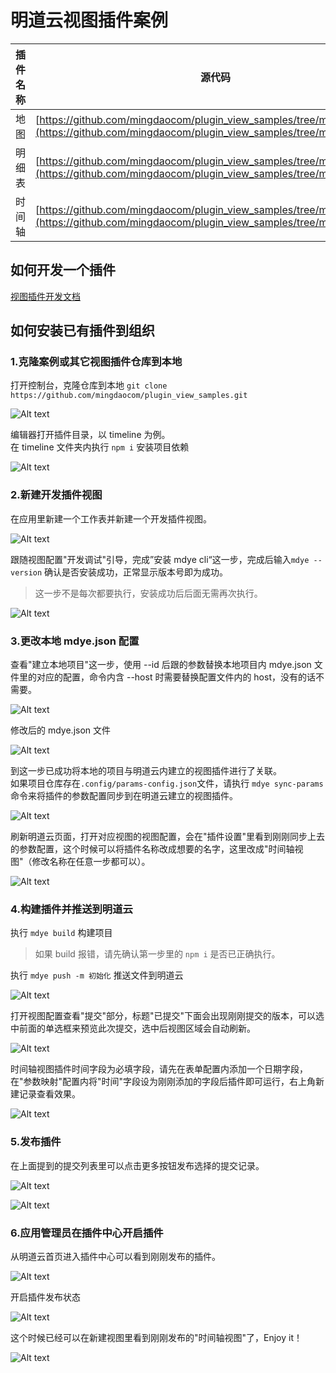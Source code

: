 # 明道云视图插件案例

| 插件名称 | 源代码                                                                                                                                           |
| -------- | ------------------------------------------------------------------------------------------------------------------------------------------------ |
| 地图     | [https://github.com/mingdaocom/plugin_view_samples/tree/master/map](https://github.com/mingdaocom/plugin_view_samples/tree/master/map)           |
| 明细表   | [https://github.com/mingdaocom/plugin_view_samples/tree/master/table](https://github.com/mingdaocom/plugin_view_samples/tree/master/table)       |
| 时间轴   | [https://github.com/mingdaocom/plugin_view_samples/tree/master/timeline](https://github.com/mingdaocom/plugin_view_samples/tree/master/timeline) |

## 如何开发一个插件

[视图插件开发文档](https://help.mingdao.com/extensions/developer/view/??)

## 如何安装已有插件到组织

### 1.克隆案例或其它视图插件仓库到本地

打开控制台，克隆仓库到本地
`git clone https://github.com/mingdaocom/plugin_view_samples.git`

![Alt text](https://filepub.mingdao.com/plugin_view_examples/git-clone-3.png)

编辑器打开插件目录，以 timeline 为例。  
在 timeline 文件夹内执行 `npm i` 安装项目依赖

![Alt text](https://filepub.mingdao.com/plugin_view_examples/editor.png)

### 2.新建开发插件视图

在应用里新建一个工作表并新建一个开发插件视图。

![Alt text](https://filepub.mingdao.com/plugin_view_examples/image-1.png)

跟随视图配置"开发调试"引导，完成”安装 mdye cli“这一步，完成后输入`mdye --version` 确认是否安装成功，正常显示版本号即为成功。

> 这一步不是每次都要执行，安装成功后后面无需再次执行。

![Alt text](https://filepub.mingdao.com/plugin_view_examples/image-2.png)

### 3.更改本地 mdye.json 配置

查看"建立本地项目"这一步，使用 --id 后跟的参数替换本地项目内 mdye.json 文件里的对应的配置，命令内含 --host 时需要替换配置文件内的 host，没有的话不需要。

![Alt text](https://filepub.mingdao.com/plugin_view_examples/image--1.png)

修改后的 mdye.json 文件

![Alt text](https://filepub.mingdao.com/plugin_view_examples/image--2.png)

到这一步已成功将本地的项目与明道云内建立的视图插件进行了关联。  
如果项目仓库存在`.config/params-config.json`文件，请执行 `mdye sync-params` 命令来将插件的参数配置同步到在明道云建立的视图插件。

![Alt text](https://filepub.mingdao.com/plugin_view_examples/image--3.png)

刷新明道云页面，打开对应视图的视图配置，会在"插件设置"里看到刚刚同步上去的参数配置，这个时候可以将插件名称改成想要的名字，这里改成"时间轴视图"（修改名称在任意一步都可以）。

![Alt text](https://filepub.mingdao.com/plugin_view_examples/image-20.png)

### 4.构建插件并推送到明道云

执行 `mdye build` 构建项目

> 如果 build 报错，请先确认第一步里的 `npm i` 是否已正确执行。

执行 `mdye push -m 初始化` 推送文件到明道云

![Alt text](https://filepub.mingdao.com/plugin_view_examples/image--4.png)

打开视图配置查看"提交"部分，标题"已提交"下面会出现刚刚提交的版本，可以选中前面的单选框来预览此次提交，选中后视图区域会自动刷新。

![Alt text](https://filepub.mingdao.com/plugin_view_examples/image-10.png)

时间轴视图插件时间字段为必填字段，请先在表单配置内添加一个日期字段，在"参数映射"配置内将"时间"字段设为刚刚添加的字段后插件即可运行，右上角新建记录查看效果。

![Alt text](https://filepub.mingdao.com/plugin_view_examples/image-12.png)

### 5.发布插件

在上面提到的提交列表里可以点击更多按钮发布选择的提交记录。

![Alt text](https://filepub.mingdao.com/plugin_view_examples/image-13.png)

![Alt text](https://filepub.mingdao.com/plugin_view_examples/image-14.png)

### 6.应用管理员在插件中心开启插件

从明道云首页进入插件中心可以看到刚刚发布的插件。

![Alt text](https://filepub.mingdao.com/plugin_view_examples/plugin-center.png)

开启插件发布状态

![Alt text](https://filepub.mingdao.com/plugin_view_examples/image-26.png)

这个时候已经可以在新建视图里看到刚刚发布的"时间轴视图"了，Enjoy it！

![Alt text](https://filepub.mingdao.com/plugin_view_examples/image-18.png)

<!-- <style> img { max-width: 800px;  height: auto; } </style> -->
